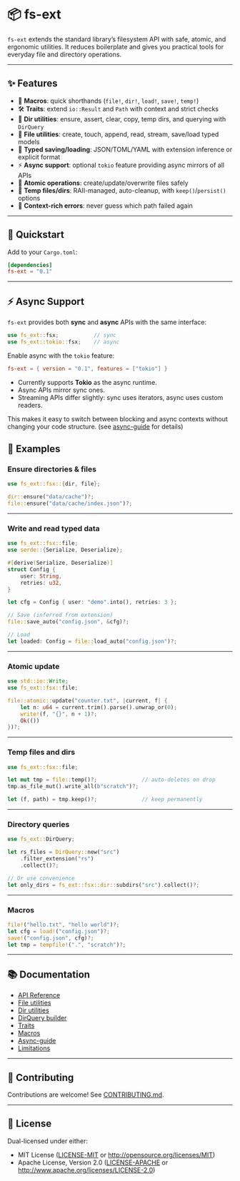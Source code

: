 # 📦 fs-ext

`fs-ext` extends the standard library’s filesystem API with safe, atomic, and ergonomic utilities. It reduces boilerplate and gives you practical tools for everyday file and directory operations.

---

## ✨ Features

- 🧩 **Macros**: quick shorthands (`file!`, `dir!`, `load!`, `save!`, `temp!`)
- 🛠 **Traits**: extend `io::Result` and `Path` with context and strict checks
- 📁 **Dir utilities**: ensure, assert, clear, copy, temp dirs, and querying with `DirQuery`
- 📄 **File utilities**: create, touch, append, read, stream, save/load typed models
- 💾 **Typed saving/loading**: JSON/TOML/YAML with extension inference or explicit format
- ⚡ **Async support**: optional `tokio` feature providing async mirrors of all APIs
- 🧨 **Atomic operations**: create/update/overwrite files safely
- 🧪 **Temp files/dirs**: RAII-managed, auto-cleanup, with `keep()`/`persist()` options
- 🔎 **Context-rich errors**: never guess which path failed again

---

## 🚀 Quickstart

Add to your `Cargo.toml`:

```toml
[dependencies]
fs-ext = "0.1"
```

---

## ⚡ Async Support

`fs-ext` provides both **sync** and **async** APIs with the same interface:

```rust
use fs_ext::fsx;           // sync
use fs_ext::tokio::fsx;    // async
```

Enable async with the `tokio` feature:

```toml
fs-ext = { version = "0.1", features = ["tokio"] }
```

- Currently supports **Tokio** as the async runtime.
- Async APIs mirror sync ones.
- Streaming APIs differ slightly: sync uses iterators, async uses custom readers.

This makes it easy to switch between blocking and async contexts without changing your code structure. (see [async-guide](./docs/async-guide.md) for details)

## 🧰 Examples

### Ensure directories & files

```rust
use fs_ext::fsx::{dir, file};

dir::ensure("data/cache")?;
file::ensure("data/cache/index.json")?;
```

---

### Write and read typed data

```rust
use fs_ext::fsx::file;
use serde::{Serialize, Deserialize};

#[derive(Serialize, Deserialize)]
struct Config {
    user: String,
    retries: u32,
}

let cfg = Config { user: "demo".into(), retries: 3 };

// Save (inferred from extension)
file::save_auto("config.json", &cfg)?;

// Load
let loaded: Config = file::load_auto("config.json")?;
```

---

### Atomic update

```rust
use std::io::Write;
use fs_ext::fsx::file;

file::atomic::update("counter.txt", |current, f| {
    let n: u64 = current.trim().parse().unwrap_or(0);
    write!(f, "{}", n + 1)?;
    Ok(())
})?;
```

---

### Temp files and dirs

```rust
use fs_ext::fsx::file;

let mut tmp = file::temp()?;              // auto-deletes on drop
tmp.as_file_mut().write_all(b"scratch")?;

let (f, path) = tmp.keep()?;              // keep permanently
```

---

### Directory queries

```rust
use fs_ext::DirQuery;

let rs_files = DirQuery::new("src")
    .filter_extension("rs")
    .collect()?;

// Or use convenience
let only_dirs = fs_ext::fsx::dir::subdirs("src").collect()?;
```

---

### Macros

```rust
file!("hello.txt", "hello world")?;
let cfg = load!("config.json")?;
save!("config.json", cfg)?;
let tmp = tempfile!(".", "scratch")?;
```

---

## 📚 Documentation

- [API Reference](./docs/api-reference.md)
- [File utilities](./docs/file.md)
- [Dir utilities](./docs/dir.md)
- [DirQuery builder](./docs/dirquery.md)
- [Traits](./docs/traits.md)
- [Macros](./docs/macros.md)
- [Async-guide](./docs/async-guide.md)
- [Limitations](./docs/limitations.md)

---

## 🤝 Contributing

Contributions are welcome! See [CONTRIBUTING.md](./CONTRIBUTING.md).

---

## 📜 License

Dual-licensed under either:

- MIT License ([LICENSE-MIT](./LICENSE-MIT) or <http://opensource.org/licenses/MIT>)
- Apache License, Version 2.0 ([LICENSE-APACHE](./LICENSE-APACHE) or <http://www.apache.org/licenses/LICENSE-2.0>)
